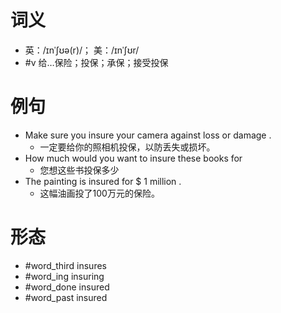 # 词义
- 英：/ɪnˈʃʊə(r)/； 美：/ɪnˈʃʊr/
- #v 给…保险；投保；承保；接受投保
# 例句
- Make sure you insure your camera against loss or damage .
	- 一定要给你的照相机投保，以防丢失或损坏。
- How much would you want to insure these books for
	- 您想这些书投保多少
- The painting is insured for $ 1 million .
	- 这幅油画投了100万元的保险。
# 形态
- #word_third insures
- #word_ing insuring
- #word_done insured
- #word_past insured
